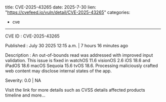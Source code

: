  
title: CVE-2025-43265
date: 2025-7-30
lien: "https://cvefeed.io/vuln/detail/CVE-2025-43265"
categories:
  - cve
---

CVE ID : CVE-2025-43265

Published :  July 30
2025
12:15 a.m. | 7 hours
16 minutes ago

Description : An out-of-bounds read was addressed with improved input validation. This issue is fixed in watchOS 11.6
visionOS 2.6
iOS 18.6 and iPadOS 18.6
macOS Sequoia 15.6
tvOS 18.6. Processing maliciously crafted web content may disclose internal states of the app.

Severity: 0.0 | NA

Visit the link for more details
such as CVSS details
affected products
timeline
and more...
